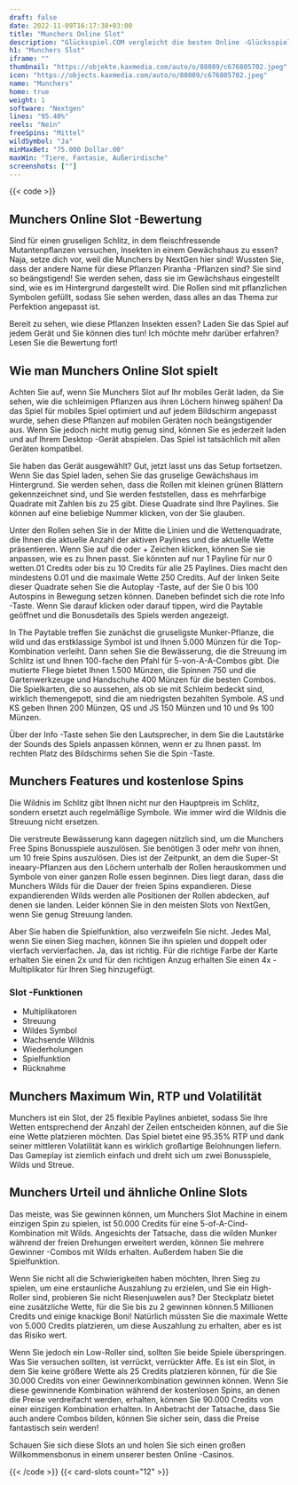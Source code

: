 ```yaml
---
draft: false
date: 2022-11-09T16:17:38+03:00
title: "Munchers Online Slot"
description: "Glücksspiel.COM vergleicht die besten Online -Glücksspiel -Sites und -spiele der Kanada.  Unabhängige Produktbewertungen und exklusive Anmeldeangebote. Jetzt spielen!"
h1: "Munchers Slot"
iframe: ""
thumbnail: "https://objekte.kaxmedia.com/auto/o/88089/c676805702.jpeg"
icon: "https://objects.kaxmedia.com/auto/o/88089/c676805702.jpeg"
name: "Munchers"
home: true
weight: 1
software: "Nextgen"
lines: "95.40%"
reels: "Nein"
freeSpins: "Mittel"
wildSymbol: "Ja"
minMaxBet: "75.000 Dollar.00"
maxWin: "Tiere, Fantasie, Außerirdische"
screenshots: [""]
---
```


{{< code >}}<h2>Munchers Online Slot -Bewertung</h2><p>Sind für einen gruseligen Schlitz, in dem fleischfressende Mutantenpflanzen versuchen, Insekten in einem Gewächshaus zu essen? Naja, setze dich vor, weil die Munchers by NextGen hier sind! Wussten Sie, dass der andere Name für diese Pflanzen Piranha -Pflanzen sind? Sie sind so beängstigend! Sie werden sehen, dass sie im Gewächshaus eingestellt sind, wie es im Hintergrund dargestellt wird. Die Rollen sind mit pflanzlichen Symbolen gefüllt, sodass Sie sehen werden, dass alles an das Thema zur Perfektion angepasst ist.</p><p>Bereit zu sehen, wie diese Pflanzen Insekten essen? Laden Sie das Spiel auf jedem Gerät und Sie können dies tun! Ich möchte mehr darüber erfahren? Lesen Sie die Bewertung fort!</p><h2>Wie man Munchers Online Slot spielt</h2><p>Achten Sie auf, wenn Sie Munchers Slot auf Ihr mobiles Gerät laden, da Sie sehen, wie die schleimigen Pflanzen aus ihren Löchern hinweg spähen! Da das Spiel für mobiles Spiel optimiert und auf jedem Bildschirm angepasst wurde, sehen diese Pflanzen auf mobilen Geräten noch beängstigender aus. Wenn Sie jedoch nicht mutig genug sind, können Sie es jederzeit laden und auf Ihrem Desktop -Gerät abspielen. Das Spiel ist tatsächlich mit allen Geräten kompatibel.</p><p>Sie haben das Gerät ausgewählt? Gut, jetzt lasst uns das Setup fortsetzen. Wenn Sie das Spiel laden, sehen Sie das gruselige Gewächshaus im Hintergrund. Sie werden sehen, dass die Rollen mit kleinen grünen Blättern gekennzeichnet sind, und Sie werden feststellen, dass es mehrfarbige Quadrate mit Zahlen bis zu 25 gibt. Diese Quadrate sind Ihre Paylines. Sie können auf eine beliebige Nummer klicken, von der Sie glauben.</p><p>Unter den Rollen sehen Sie in der Mitte die Linien und die Wettenquadrate, die Ihnen die aktuelle Anzahl der aktiven Paylines und die aktuelle Wette präsentieren. Wenn Sie auf die oder + Zeichen klicken, können Sie sie anpassen, wie es zu Ihnen passt. Sie könnten auf nur 1 Payline für nur 0 wetten.01 Credits oder bis zu 10 Credits für alle 25 Paylines. Dies macht den mindestens 0.01 und die maximale Wette 250 Credits. Auf der linken Seite dieser Quadrate sehen Sie die Autoplay -Taste, auf der Sie 0 bis 100 Autospins in Bewegung setzen können. Daneben befindet sich die rote Info -Taste. Wenn Sie darauf klicken oder darauf tippen, wird die Paytable geöffnet und die Bonusdetails des Spiels werden angezeigt.</p><p>In The Paytable treffen Sie zunächst die gruseligste Munker-Pflanze, die wild und das erstklassige Symbol ist und Ihnen 5.000 Münzen für die Top-Kombination verleiht. Dann sehen Sie die Bewässerung, die die Streuung im Schlitz ist und Ihnen 100-fache den Pfahl für 5-von-A-A-Combos gibt. Die mutierte Fliege bietet Ihnen 1.500 Münzen, die Spinnen 750 und die Gartenwerkzeuge und Handschuhe 400 Münzen für die besten Combos. Die Spielkarten, die so aussehen, als ob sie mit Schleim bedeckt sind, wirklich themengepott, sind die am niedrigsten bezahlten Symbole. AS und KS geben Ihnen 200 Münzen, QS und JS 150 Münzen und 10 und 9s 100 Münzen.</p><p>Über der Info -Taste sehen Sie den Lautsprecher, in dem Sie die Lautstärke der Sounds des Spiels anpassen können, wenn er zu Ihnen passt. Im rechten Platz des Bildschirms sehen Sie die Spin -Taste.</p><h2>Munchers Features und kostenlose Spins</h2><p>Die Wildnis im Schlitz gibt Ihnen nicht nur den Hauptpreis im Schlitz, sondern ersetzt auch regelmäßige Symbole. Wie immer wird die Wildnis die Streuung nicht ersetzen.</p><p>Die verstreute Bewässerung kann dagegen nützlich sind, um die Munchers Free Spins Bonusspiele auszulösen. Sie benötigen 3 oder mehr von ihnen, um 10 freie Spins auszulösen. Dies ist der Zeitpunkt, an dem die Super-St ineaary-Pflanzen aus den Löchern unterhalb der Rollen herauskommen und Symbole von einer ganzen Rolle essen beginnen. Dies liegt daran, dass die Munchers Wilds für die Dauer der freien Spins expandieren. Diese expandierenden Wilds werden alle Positionen der Rollen abdecken, auf denen sie landen. Leider können Sie in den meisten Slots von NextGen, wenn Sie genug Streuung landen.</p><p>Aber Sie haben die Spielfunktion, also verzweifeln Sie nicht. Jedes Mal, wenn Sie einen Sieg machen, können Sie ihn spielen und doppelt oder vierfach vervierfachen. Ja, das ist richtig. Für die richtige Farbe der Karte erhalten Sie einen 2x und für den richtigen Anzug erhalten Sie einen 4x -Multiplikator für Ihren Sieg hinzugefügt.</p><h3>
Slot -Funktionen</h3><ul>
<li></span>
Multiplikatoren</li>
<li></span>
Streuung</li>
<li></span>
Wildes Symbol</li>
<li></span>
Wachsende Wildnis</li>
<li></span>
Wiederholungen</li>
<li></span>
Spielfunktion</li>
<li></span>
Rücknahme</li></ul><h2>Munchers Maximum Win, RTP und Volatilität</h2><p>Munchers ist ein Slot, der 25 flexible Paylines anbietet, sodass Sie Ihre Wetten entsprechend der Anzahl der Zeilen entscheiden können, auf die Sie eine Wette platzieren möchten. Das Spiel bietet eine 95.35% RTP und dank seiner mittleren Volatilität kann es wirklich großartige Belohnungen liefern. Das Gameplay ist ziemlich einfach und dreht sich um zwei Bonusspiele, Wilds und Streue.</p><h2>Munchers Urteil und ähnliche Online Slots</h2><p>Das meiste, was Sie gewinnen können, um Munchers Slot Machine in einem einzigen Spin zu spielen, ist 50.000 Credits für eine 5-of-A-Cind-Kombination mit Wilds. Angesichts der Tatsache, dass die wilden Munker während der freien Drehungen erweitert werden, können Sie mehrere Gewinner -Combos mit Wilds erhalten. Außerdem haben Sie die Spielfunktion.</p><p>Wenn Sie nicht all die Schwierigkeiten haben möchten, Ihren Sieg zu spielen, um eine erstaunliche Auszahlung zu erzielen, und Sie ein High-Roller sind, probieren Sie nicht Riesenjuwelen aus? Der Steckplatz bietet eine zusätzliche Wette, für die Sie bis zu 2 gewinnen können.5 Millionen Credits und einige knackige Boni! Natürlich müssten Sie die maximale Wette von 5.000 Credits platzieren, um diese Auszahlung zu erhalten, aber es ist das Risiko wert.</p><p>Wenn Sie jedoch ein Low-Roller sind, sollten Sie beide Spiele überspringen. Was Sie versuchen sollten, ist verrückt, verrückter Affe. Es ist ein Slot, in dem Sie keine größere Wette als 25 Credits platzieren können, für die Sie 30.000 Credits von einer Gewinnerkombination gewinnen können. Wenn Sie diese gewinnende Kombination während der kostenlosen Spins, an denen die Preise verdreifacht werden, erhalten, können Sie 90.000 Credits von einer einzigen Kombination erhalten. In Anbetracht der Tatsache, dass Sie auch andere Combos bilden, können Sie sicher sein, dass die Preise fantastisch sein werden!</p><p>Schauen Sie sich diese Slots an und holen Sie sich einen großen Willkommensbonus in einem unserer besten Online -Casinos.</p>{{< /code >}}
 {{< card-slots count="12" >}}
